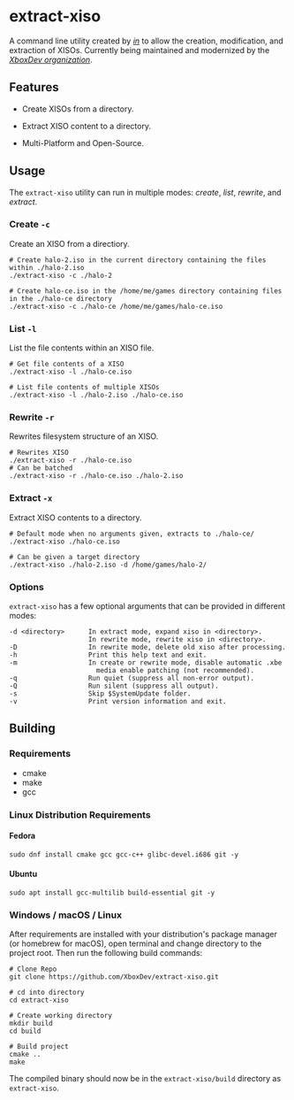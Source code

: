 # extract-xiso

A command line utility created by [*in*](mailto:in@fishtank.com) to allow the creation, modification, and extraction of XISOs. Currently being maintained and modernized by the [*XboxDev organization*](https://github.com/XboxDev/XboxDev).

## Features

- Create XISOs from a directory.

- Extract XISO content to a directory.

- Multi-Platform and Open-Source.

## Usage

The `extract-xiso` utility can run in multiple modes: *create*, *list*, *rewrite*, and *extract*.

### Create `-c`

Create an XISO from a directiory.
```
# Create halo-2.iso in the current directory containing the files within ./halo-2.iso
./extract-xiso -c ./halo-2

# Create halo-ce.iso in the /home/me/games directory containing files in the ./halo-ce directory
./extract-xiso -c ./halo-ce /home/me/games/halo-ce.iso
```

### List `-l`

List the file contents within an XISO file.
```
# Get file contents of a XISO
./extract-xiso -l ./halo-ce.iso

# List file contents of multiple XISOs
./extract-xiso -l ./halo-2.iso ./halo-ce.iso
```

### Rewrite `-r`

Rewrites filesystem structure of an XISO.
```
# Rewrites XISO
./extract-xiso -r ./halo-ce.iso
# Can be batched
./extract-xiso -r ./halo-ce.iso ./halo-2.iso
```

### Extract `-x`

Extract XISO contents to a directory.
```
# Default mode when no arguments given, extracts to ./halo-ce/
./extract-xiso ./halo-ce.iso

# Can be given a target directory
./extract-xiso ./halo-2.iso -d /home/games/halo-2/
```

### Options

`extract-xiso` has a few optional arguments that can be provided in different modes:
```
-d <directory>      In extract mode, expand xiso in <directory>.
                    In rewrite mode, rewrite xiso in <directory>.
-D                  In rewrite mode, delete old xiso after processing.
-h                  Print this help text and exit.
-m                  In create or rewrite mode, disable automatic .xbe
                      media enable patching (not recommended).
-q                  Run quiet (suppress all non-error output).
-Q                  Run silent (suppress all output).
-s                  Skip $SystemUpdate folder.
-v                  Print version information and exit.
```

## Building

### Requirements

- cmake
- make
- gcc

### Linux Distribution Requirements

  #### Fedora
  ```
sudo dnf install cmake gcc gcc-c++ glibc-devel.i686 git -y 
```
  #### Ubuntu
  ```
sudo apt install gcc-multilib build-essential git -y
```

### Windows / macOS / Linux

After requirements are installed with your distribution's package manager (or homebrew for macOS), open terminal and change directory to the project root. Then run the following build commands:

```
# Clone Repo
git clone https://github.com/XboxDev/extract-xiso.git

# cd into directory
cd extract-xiso

# Create working directory
mkdir build
cd build

# Build project
cmake ..
make
```

The compiled binary should now be in the `extract-xiso/build` directory as `extract-xiso`.
